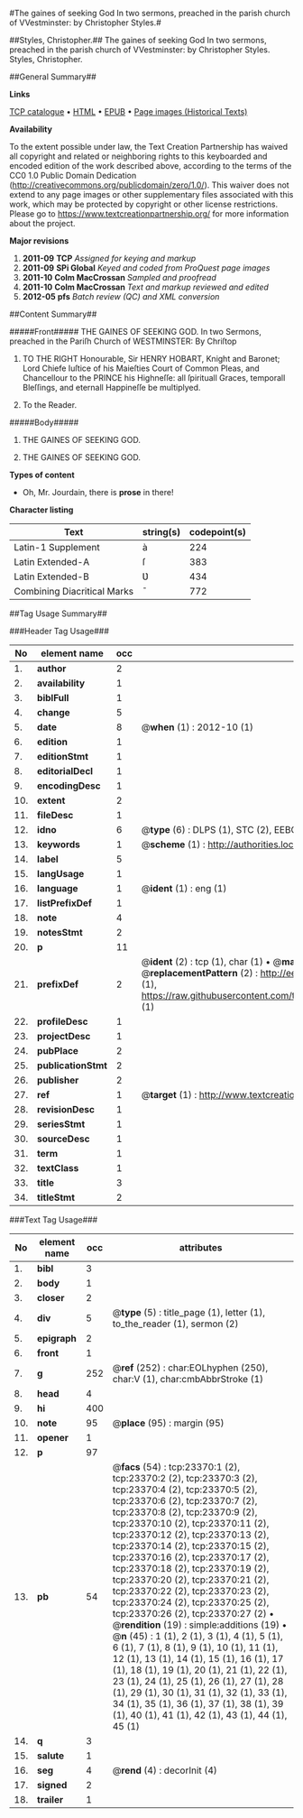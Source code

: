 #The gaines of seeking God In two sermons, preached in the parish church of VVestminster: by Christopher Styles.#

##Styles, Christopher.##
The gaines of seeking God In two sermons, preached in the parish church of VVestminster: by Christopher Styles.
Styles, Christopher.

##General Summary##

**Links**

[TCP catalogue](http://www.ota.ox.ac.uk/tcp/)  • 
[HTML](http://tei.it.ox.ac.uk/tcp/Texts-HTML/free/A13/A13120.html)  • 
[EPUB](http://tei.it.ox.ac.uk/tcp/Texts-EPUB/free/A13/A13120.epub) • 
[Page images (Historical Texts)](https://historicaltexts.jisc.ac.uk/eebo-99857609e)

**Availability**

To the extent possible under law, the Text Creation Partnership has waived all copyright and related or neighboring rights to this keyboarded and encoded edition of the work described above, according to the terms of the CC0 1.0 Public Domain Dedication (http://creativecommons.org/publicdomain/zero/1.0/). This waiver does not extend to any page images or other supplementary files associated with this work, which may be protected by copyright or other license restrictions. Please go to https://www.textcreationpartnership.org/ for more information about the project.

**Major revisions**

1. __2011-09__ __TCP__ *Assigned for keying and markup*
1. __2011-09__ __SPi Global__ *Keyed and coded from ProQuest page images*
1. __2011-10__ __Colm MacCrossan__ *Sampled and proofread*
1. __2011-10__ __Colm MacCrossan__ *Text and markup reviewed and edited*
1. __2012-05__ __pfs__ *Batch review (QC) and XML conversion*

##Content Summary##

#####Front#####
THE GAINES OF SEEKING GOD. In two Sermons, preached in the Pariſh Church of WESTMINSTER: By Chriſtop
1. TO THE RIGHT Honourable, Sir HENRY HOBART, Knight and Baronet; Lord Chiefe Iuſtice of his Maieſties Court of Common Pleas, and Chancellour to the PRINCE his Highneſſe: all ſpirituall Graces, temporall Bleſſings, and eternall Happineſſe be multiplyed.

1. To the Reader.

#####Body#####

1. THE GAINES OF SEEKING GOD.

1. THE GAINES OF SEEKING GOD.

**Types of content**

  * Oh, Mr. Jourdain, there is **prose** in there!

**Character listing**


|Text|string(s)|codepoint(s)|
|---|---|---|
|Latin-1 Supplement|à|224|
|Latin Extended-A|ſ|383|
|Latin Extended-B|Ʋ|434|
|Combining             Diacritical Marks|̄|772|

##Tag Usage Summary##

###Header Tag Usage###

|No|element name|occ|attributes|
|---|---|---|---|
|1.|__author__|2||
|2.|__availability__|1||
|3.|__biblFull__|1||
|4.|__change__|5||
|5.|__date__|8| @__when__ (1) : 2012-10 (1)|
|6.|__edition__|1||
|7.|__editionStmt__|1||
|8.|__editorialDecl__|1||
|9.|__encodingDesc__|1||
|10.|__extent__|2||
|11.|__fileDesc__|1||
|12.|__idno__|6| @__type__ (6) : DLPS (1), STC (2), EEBO-CITATION (1), PROQUEST (1), VID (1)|
|13.|__keywords__|1| @__scheme__ (1) : http://authorities.loc.gov/ (1)|
|14.|__label__|5||
|15.|__langUsage__|1||
|16.|__language__|1| @__ident__ (1) : eng (1)|
|17.|__listPrefixDef__|1||
|18.|__note__|4||
|19.|__notesStmt__|2||
|20.|__p__|11||
|21.|__prefixDef__|2| @__ident__ (2) : tcp (1), char (1)  •  @__matchPattern__ (2) : ([0-9\-]+):([0-9IVX]+) (1), (.+) (1)  •  @__replacementPattern__ (2) : http://eebo.chadwyck.com/downloadtiff?vid=$1&page=$2 (1), https://raw.githubusercontent.com/textcreationpartnership/Texts/master/tcpchars.xml#$1 (1)|
|22.|__profileDesc__|1||
|23.|__projectDesc__|1||
|24.|__pubPlace__|2||
|25.|__publicationStmt__|2||
|26.|__publisher__|2||
|27.|__ref__|1| @__target__ (1) : http://www.textcreationpartnership.org/docs/. (1)|
|28.|__revisionDesc__|1||
|29.|__seriesStmt__|1||
|30.|__sourceDesc__|1||
|31.|__term__|1||
|32.|__textClass__|1||
|33.|__title__|3||
|34.|__titleStmt__|2||


###Text Tag Usage###

|No|element name|occ|attributes|
|---|---|---|---|
|1.|__bibl__|3||
|2.|__body__|1||
|3.|__closer__|2||
|4.|__div__|5| @__type__ (5) : title_page (1), letter (1), to_the_reader (1), sermon (2)|
|5.|__epigraph__|2||
|6.|__front__|1||
|7.|__g__|252| @__ref__ (252) : char:EOLhyphen (250), char:V (1), char:cmbAbbrStroke (1)|
|8.|__head__|4||
|9.|__hi__|400||
|10.|__note__|95| @__place__ (95) : margin (95)|
|11.|__opener__|1||
|12.|__p__|97||
|13.|__pb__|54| @__facs__ (54) : tcp:23370:1 (2), tcp:23370:2 (2), tcp:23370:3 (2), tcp:23370:4 (2), tcp:23370:5 (2), tcp:23370:6 (2), tcp:23370:7 (2), tcp:23370:8 (2), tcp:23370:9 (2), tcp:23370:10 (2), tcp:23370:11 (2), tcp:23370:12 (2), tcp:23370:13 (2), tcp:23370:14 (2), tcp:23370:15 (2), tcp:23370:16 (2), tcp:23370:17 (2), tcp:23370:18 (2), tcp:23370:19 (2), tcp:23370:20 (2), tcp:23370:21 (2), tcp:23370:22 (2), tcp:23370:23 (2), tcp:23370:24 (2), tcp:23370:25 (2), tcp:23370:26 (2), tcp:23370:27 (2)  •  @__rendition__ (19) : simple:additions (19)  •  @__n__ (45) : 1 (1), 2 (1), 3 (1), 4 (1), 5 (1), 6 (1), 7 (1), 8 (1), 9 (1), 10 (1), 11 (1), 12 (1), 13 (1), 14 (1), 15 (1), 16 (1), 17 (1), 18 (1), 19 (1), 20 (1), 21 (1), 22 (1), 23 (1), 24 (1), 25 (1), 26 (1), 27 (1), 28 (1), 29 (1), 30 (1), 31 (1), 32 (1), 33 (1), 34 (1), 35 (1), 36 (1), 37 (1), 38 (1), 39 (1), 40 (1), 41 (1), 42 (1), 43 (1), 44 (1), 45 (1)|
|14.|__q__|3||
|15.|__salute__|1||
|16.|__seg__|4| @__rend__ (4) : decorInit (4)|
|17.|__signed__|2||
|18.|__trailer__|1||
